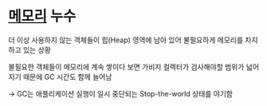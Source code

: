 # [메모리](Memory) 누수
더 이상 사용하지 않는 객체들이 힙(Heap) 영역에 남아 있어 불필요하게 메모리를 차지하고 있는 상황

불필요한 객체들이 메모리에 계속 쌓이다 보면 가비지 컬렉터가 검사해야할 범위가 넓어지기 때문에 GC 시간도 함께 늘어남

-> GC는 애플리케이션 실행이 일시 중단되는 Stop-the-world 상태를 야기함 

